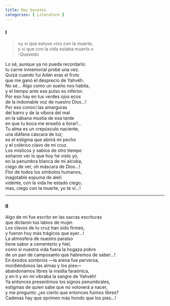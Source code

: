 ```yaml
---
title: Dos bocetos
categories: [ Literature ]
---
```


### I

> «y vi que estuve vivo con la muerte, <br>
y vi que con la vida estaba muerto.» <br>
-Quevedo

Lo sé, aunque ya no pueda recordarlo:<br>
tu carne inmemorial probé una vez.<br>
Quizá cuando fui Adán eras el fruto<br>
que me ganó el desprecio de Yahvéh.<br>
No sé… Algo como un sueño nos habita,<br>
y el tiempo ante ese pulso es inferior.<br>
Por eso hay en tus verdes ojos ecos<br>
de la indomable voz de nuestro Dios…!<br>
Por eso conocí las amarguras<br>
del barro y de la víbora del mal<br>
en la sábana mustia de esa tarde<br>
en que tu boca me enseñó a llorar!...<br>
Tu alma es un crepúsculo naciente,<br>
una diáfana cáscara de luz;<br>
es el estigma que abrirá mi pecho<br>
y el colérico clavo de mi cruz.<br>
Los místicos y sabios de otro tiempo<br>
soñaron ver lo que hoy he visto yo,<br>
en la penumbra blanca de mi alcoba,<br>
ciego de ver, oh máscara de Dios…!<br>
Flor de todos los símbolos humanos,<br>
inagotable espuma de alelí:<br>
vidente, con la vida he estado ciego;<br>
mas, ciego con la muerte, yo te vi...!<br>

------- 

### II

Algo de mí fue escrito en las sacras escrituras<br>
que dictaron tus labios de mujer.<br>
Los clavos de tu cruz han sido firmes,<br>
y fueron hoy más trágicos que ayer...! <br>
La atmósfera de nuestro paraíso <br>
tiene sabor a cementerio y hiel,<br>
como si nuestra vida fuera la hogaza pobre <br>
de un pan de camposanto que habremos de saber...! <br>
En éxodos sombríos —la arena fue perversa,<br>
mordiéndonos las almas y los pies— <br>
abandonamos libres la insidia faraónica,<br>
y en ti y en mí vibraba la sangre de Yahvéh! <br>
Ya entonces presentimos los signos penumbrales,<br>
estigmas de quien sabe que no voloverá a nacer,<br>
y me pregunto: ¿es cierto que entonces fuimos libres?<br>
Cadenas hay que oprimen más hondo que los pies...!<br>


